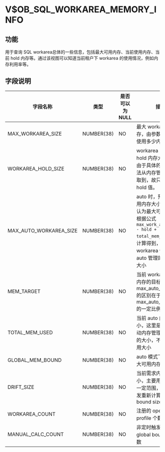 V$OB_SQL_WORKAREA_MEMORY_INFO 
==================================================



**功能** 
---------------------------

用于查询 SQL workarea总体的一些信息，包括最大可用内存、当前使用内存、当前 hold 内存等。通过该视图可以知道当前租户下 workarea 的使用情况，例如内存利用率等。

**字段说明** 
-----------------------------



|        **字段名称**        |   **类型**   | **是否可以为 NULL** |                                                         **描述**                                                          |
|------------------------|------------|----------------|-------------------------------------------------------------------------------------------------------------------------|
| MAX_WORKAREA_SIZE      | NUMBER(38) | NO             | 最大 workarea 内存，由参数决定可以使用多少内存。                                                                                           |
| WORKAREA_HOLD_SIZE     | NUMBER(38) | NO             | workarea 当前的 hold 内存大小 **说明**  由于具体的使用量无法从内存管理模块获取到，故只能获取 hold 值。                       |
| MAX_AUTO_WORKAREA_SIZE | NUMBER(38) | NO             | auto 时，预计最大可用内存大小可以简单认为最大可用内存会根据公式 `max_work_area_size - hold + total_mem_used` 进行计算得到，表示当前 workarea 情况下 auto 管理的最大内存大小 |
| MEM_TARGET             | NUMBER(38) | NO             | 当前 workarea 可用内存的目标大小，与 max_auto_work_area 的区别在于该值是 max_auto_work_area 的一定比例                                            |
| TOTAL_MEM_USED         | NUMBER(38) | NO             | 当前 auto 内存使用大小，这里是由 SQL 自动内存管理模块统计的大小，不是真正使用大小                                                                          |
| GLOBAL_MEM_BOUND       | NUMBER(38) | NO             | auto 模式下，全局最大可用内存大小                                                                                                     |
| DRIFT_SIZE             | NUMBER(38) | NO             | 当前需求内存变化大小，主要用来当波动一定范围，会自动触发重新计算 global bound size                                                                      |
| WORKAREA_COUNT         | NUMBER(38) | NO             | 注册的 operator profile 个数                                                                                                 |
| MANUAL_CALC_COUNT      | NUMBER(38) | NO             | 非定时触发的计算 global bound size 次数                                                                                           |


